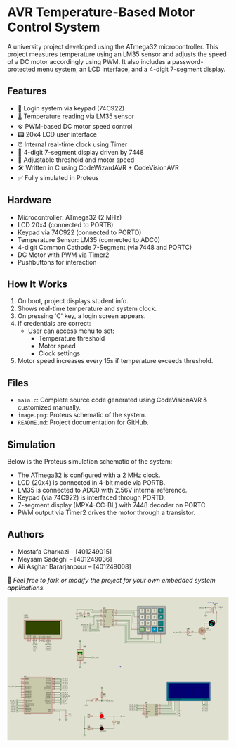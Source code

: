 # AVR Temperature-Based Motor Control System
A university project developed using the ATmega32 microcontroller. This project measures temperature using an LM35 sensor and adjusts the speed of a DC motor accordingly using PWM. It also includes a password-protected menu system, an LCD interface, and a 4-digit 7-segment display.

## Features
- 🔐 Login system via keypad (74C922)
- 🌡️ Temperature reading via LM35 sensor
- ⚙️ PWM-based DC motor speed control
- 📟 20x4 LCD user interface
- ⏰ Internal real-time clock using Timer
- 🔢 4-digit 7-segment display driven by 7448
- 🧮 Adjustable threshold and motor speed
- 🛠️ Written in C using CodeWizardAVR + CodeVisionAVR
- ✅ Fully simulated in Proteus


## Hardware
- Microcontroller: ATmega32 (2 MHz)
- LCD 20x4 (connected to PORTB)
- Keypad via 74C922 (connected to PORTD)
- Temperature Sensor: LM35 (connected to ADC0)
- 4-digit Common Cathode 7-Segment (via 7448 and PORTC)
- DC Motor with PWM via Timer2
- Pushbuttons for interaction

## How It Works
1. On boot, project displays student info.
2. Shows real-time temperature and system clock.
3. On pressing 'C' key, a login screen appears.
4. If credentials are correct:
   - User can access menu to set:
     - Temperature threshold
     - Motor speed
     - Clock settings
5. Motor speed increases every 15s if temperature exceeds threshold.
   
## Files

- `main.c`: Complete source code generated using CodeVisionAVR & customized manually.
- `image.png`: Proteus schematic of the system.
- `README.md`: Project documentation for GitHub.

## Simulation
Below is the Proteus simulation schematic of the system:

- The ATmega32 is configured with a 2 MHz clock.
- LCD (20x4) is connected in 4-bit mode via PORTB.
- LM35 is connected to ADC0 with 2.56V internal reference.
- Keypad (via 74C922) is interfaced through PORTD.
- 7-segment display (MPX4-CC-BL) with 7448 decoder on PORTC.
- PWM output via Timer2 drives the motor through a transistor.

## Authors
- Mostafa Charkazi – [401249015]
- Meysam Sadeghi – [401249036]
- Ali Asghar Bararjanpour – [401249008]

📌 *Feel free to fork or modify the project for your own embedded system applications.*

![Proteus Simulation](image.png)
